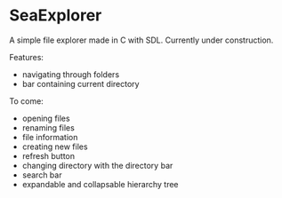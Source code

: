 # SeaExplorer
A simple file explorer made in C with SDL. Currently under construction.

Features:
- navigating through folders
- bar containing current directory

To come:
- opening files
- renaming files
- file information
- creating new files
- refresh button
- changing directory with the directory bar
- search bar
- expandable and collapsable hierarchy tree
